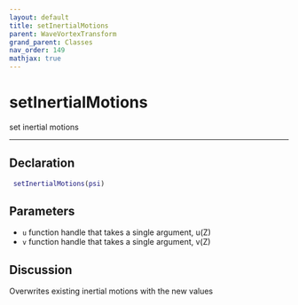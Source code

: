 ```yaml
---
layout: default
title: setInertialMotions
parent: WaveVortexTransform
grand_parent: Classes
nav_order: 149
mathjax: true
---
```


#  setInertialMotions

set inertial motions


---

## Declaration
```matlab
 setInertialMotions(psi)
```
## Parameters
+ `u`  function handle that takes a single argument, u(Z)
+ `v`  function handle that takes a single argument, v(Z)

## Discussion

  Overwrites existing inertial motions with the new values
        
